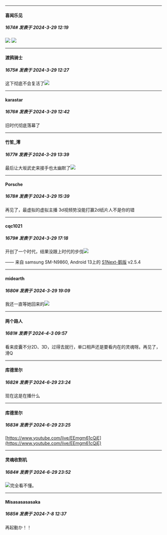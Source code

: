 ﻿
*****

####  喜闻乐见  
##### 1674#       发表于 2024-3-29 12:19

<img src="https://pic5.58cdn.com.cn/nowater/webim/big/n_v2d925af583a614680a801ce6a9c3ba142.png" referrerpolicy="no-referrer">
<img src="https://pic2.58cdn.com.cn/nowater/webim/big/n_v2d3401b951423481e820ff035f820ed72.png" referrerpolicy="no-referrer">


*****

####  渡鸦骑士  
##### 1675#       发表于 2024-3-29 12:27

这下彻底不会复活了<img src="https://static.saraba1st.com/image/smiley/face2017/067.png" referrerpolicy="no-referrer">


*****

####  karastar  
##### 1676#       发表于 2024-3-29 12:42

旧时代彻底落幕了


*****

####  竹笙_澪  
##### 1677#       发表于 2024-3-29 13:39

最后让大坂武史来接手也太幽默了<img src="https://static.saraba1st.com/image/smiley/carton2017/392.gif" referrerpolicy="no-referrer">


*****

####  Porsche  
##### 1678#       发表于 2024-3-29 15:39

再见了，最虚拟的虚拟主播
3d视频势没能打赢2d纸片人不是你的错


*****

####  cqc1021  
##### 1679#       发表于 2024-3-29 17:18

开创了一个时代，结果没跟上时代的步伐<img src="https://static.saraba1st.com/image/smiley/face2017/001.png" referrerpolicy="no-referrer">

—— 来自 samsung SM-N9860, Android 13上的 [S1Next-鹅版](https://github.com/ykrank/S1-Next/releases) v2.5.4


*****

####  midearth  
##### 1680#       发表于 2024-3-29 19:09

我还一直等她回来的<img src="https://static.saraba1st.com/image/smiley/face2017/138.png" referrerpolicy="no-referrer">

*****

####  两个路人  
##### 1681#       发表于 2024-4-3 09:57

看来皮囊不分2D、3D，过得去就行，单口相声还是要看内在的灵魂呀。再见了，滑Q

*****

####  库德里尔  
##### 1682#       发表于 2024-6-29 23:24

现在这是在播什么

*****

####  库德里尔  
##### 1683#       发表于 2024-6-29 23:25

[https://www.youtube.com/live/EEmgm61cQjE](https://www.youtube.com/live/EEmgm61cQjE)


*****

####  灵魂收割机  
##### 1684#       发表于 2024-6-29 23:52

<img src="https://static.saraba1st.com/image/smiley/face2017/221.png" referrerpolicy="no-referrer">完全看不懂。

*****

####  Misasasasasaka  
##### 1685#       发表于 2024-7-8 12:37

再起動か！！

